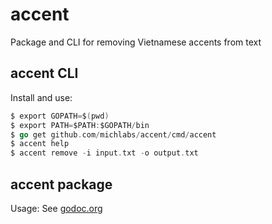 # accent
Package and CLI for removing Vietnamese accents from text

## accent CLI
Install and use:
```go
$ export GOPATH=$(pwd)
$ export PATH=$PATH:$GOPATH/bin
$ go get github.com/michlabs/accent/cmd/accent
$ accent help
$ accent remove -i input.txt -o output.txt
```

## accent package
Usage:
    See [godoc.org](http://godoc.org/github.com/michlabs/accent)
